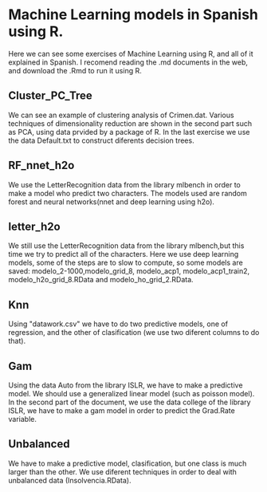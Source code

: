 # Machine Learning models in Spanish using R.

Here we can see some exercises of Machine Learning using R, and all of it explained in Spanish.
I recomend reading the .md documents in the web, and download the .Rmd to run it using R.

## Cluster_PC_Tree

We can see an example of clustering analysis of Crimen.dat. Various techniques of dimensionality reduction are shown in the second part such as PCA, using data prvided by a package of R.
In the last exercise we use the data Default.txt to construct diferents decision trees.

## RF_nnet_h2o

We use the LetterRecognition data from the library mlbench in order to make a model who predict two characters. The models used are random forest and neural networks(nnet and deep learning using h2o).

## letter_h2o

We still use the LetterRecognition data from the library mlbench,but this time we try to predict all of the characters. Here we use deep learning models, some of the steps are to slow to 
compute, so some models are saved: modelo_2-1000,modelo_grid_8, modelo_acp1, modelo_acp1_train2, modelo_h2o_grid_8.RData and modelo_ho_grid_2.RData.

## Knn

Using "datawork.csv" we have to do two predictive models, one of regression, and the other of clasification (we use
two diferent columns to do that).

## Gam

 Using the data Auto from the library ISLR, we have to make a predictive model. We should use a generalized linear model (such as poisson model).
In the second part of the document, we use the data college of the library ISLR, we have to make a gam model in order to predict the Grad.Rate variable.

## Unbalanced

 We have to make a predictive model, clasification, but one class is much larger than the other. We use diferent techniques in order to deal with unbalanced data (Insolvencia.RData).